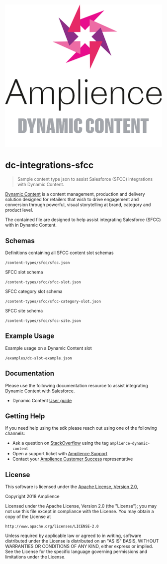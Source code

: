 [![Amplience Dynamic Content](media/header.png)](https://amplience.com/dynamic-content)

# dc-integrations-sfcc
> Sample content type json to assist Salesforce (SFCC) integrations with Dynamic Content.

[Dynamic Content](https://amplience.com/dynamic-content) is a content management, production and delivery solution designed for retailers that wish to drive engagement and conversion through powerful, visual storytelling at brand, category and product level.

The contained file are designed to help assist integrating Salesforce (SFCC) with in Dynamic Content.

## Schemas

Definitions containing all SFCC content slot schemas

`/content-types/sfcc/sfcc.json`

SFCC slot schema

`/content-types/sfcc/sfcc-slot.json`

SFCC category slot schema

`/content-types/sfcc/sfcc-category-slot.json`

SFCC site schema

`/content-types/sfcc/sfcc-site.json`

## Example Usage

Example usage on a Dynamic Content slot

`/examples/dc-slot-example.json`

## Documentation
Please use the following documentation resource to assist integrating Dynamic Content with Salesforce.

* Dynamic Content [User guide](https://docs.amplience.net/)

## Getting Help
If you need help using the sdk please reach out using one of the following channels:

* Ask a question on [StackOverflow](https://stackoverflow.com/) using the tag `amplience-dynamic-content`
* Open a support ticket with [Amplience Support](https://support.amplience.com/)
* Contact your [Amplience Customer Success](https://amplience.com/customer-success) representative

## License

This software is licensed under the [Apache License, Version 2.0](http://www.apache.org/licenses/LICENSE-2.0),

Copyright 2018 Amplience

Licensed under the Apache License, Version 2.0 (the "License");
you may not use this file except in compliance with the License.
You may obtain a copy of the License at

    http://www.apache.org/licenses/LICENSE-2.0

Unless required by applicable law or agreed to in writing, software
distributed under the License is distributed on an "AS IS" BASIS,
WITHOUT WARRANTIES OR CONDITIONS OF ANY KIND, either express or implied.
See the License for the specific language governing permissions and
limitations under the License.
